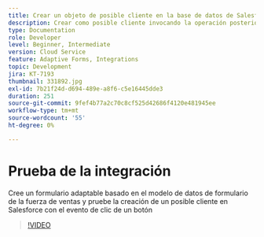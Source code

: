```yaml
---
title: Crear un objeto de posible cliente en la base de datos de Salesforce con el evento de clic de un botón
description: Crear como posible cliente invocando la operación posterior del modelo de datos de formulario
type: Documentation
role: Developer
level: Beginner, Intermediate
version: Cloud Service
feature: Adaptive Forms, Integrations
topic: Development
jira: KT-7193
thumbnail: 331892.jpg
exl-id: 7b21f24d-d694-489e-a8f6-c5e16445dde3
duration: 251
source-git-commit: 9fef4b77a2c70c8cf525d42686f4120e481945ee
workflow-type: tm+mt
source-wordcount: '55'
ht-degree: 0%

---
```


# Prueba de la integración

Cree un formulario adaptable basado en el modelo de datos de formulario de la fuerza de ventas y pruebe la creación de un posible cliente en Salesforce con el evento de clic de un botón

>[!VIDEO](https://video.tv.adobe.com/v/331892?quality=12&learn=on)
